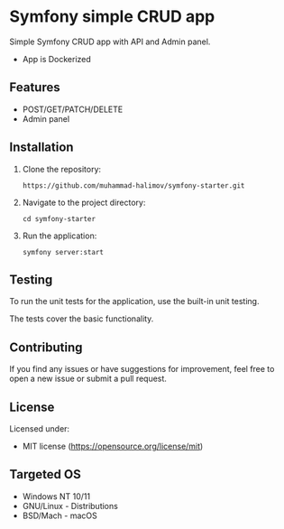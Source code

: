 # Symfony simple CRUD app

Simple Symfony CRUD app with API and Admin panel.
- App is Dockerized

## Features

- POST/GET/PATCH/DELETE
- Admin panel

## Installation

1. Clone the repository:
   ```
   https://github.com/muhammad-halimov/symfony-starter.git
   ```
2. Navigate to the project directory:
   ```
   cd symfony-starter
   ```
3. Run the application:
   ```
   symfony server:start
   ```

## Testing

To run the unit tests for the application, use the built-in unit testing.

The tests cover the basic functionality.

## Contributing

If you find any issues or have suggestions for improvement, feel free to open a new issue or submit a pull request.

## License

Licensed under:

* MIT license (https://opensource.org/license/mit)

## Targeted OS

- Windows NT 10/11
- GNU/Linux - Distributions
- BSD/Mach - macOS
